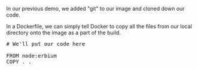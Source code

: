 In our previous demo, we added "git" to our image and cloned down our code.

In a Dockerfile, we can simply tell Docker to copy all the files from our local directory onto the image as a part of the build.

<pre class="file" data-filename="Dockerfile" data-target="replace">
# We'll put our code here

FROM node:erbium
COPY . .

</pre>